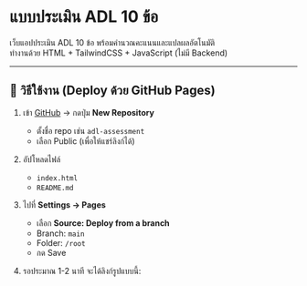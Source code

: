 # แบบประเมิน ADL 10 ข้อ

เว็บแอปประเมิน ADL 10 ข้อ พร้อมคำนวณคะแนนและแปลผลอัตโนมัติ  
ทำงานด้วย HTML + TailwindCSS + JavaScript (ไม่มี Backend)

---

## 🚀 วิธีใช้งาน (Deploy ด้วย GitHub Pages)

1. เข้า [GitHub](https://github.com) → กดปุ่ม **New Repository**  
   - ตั้งชื่อ repo เช่น `adl-assessment`  
   - เลือก Public (เพื่อให้แชร์ลิงก์ได้)  

2. อัปโหลดไฟล์  
   - `index.html`  
   - `README.md`  

3. ไปที่ **Settings → Pages**  
   - เลือก **Source: Deploy from a branch**  
   - Branch: `main`  
   - Folder: `/root`  
   - กด Save  

4. รอประมาณ 1-2 นาที จะได้ลิงก์รูปแบบนี้:
